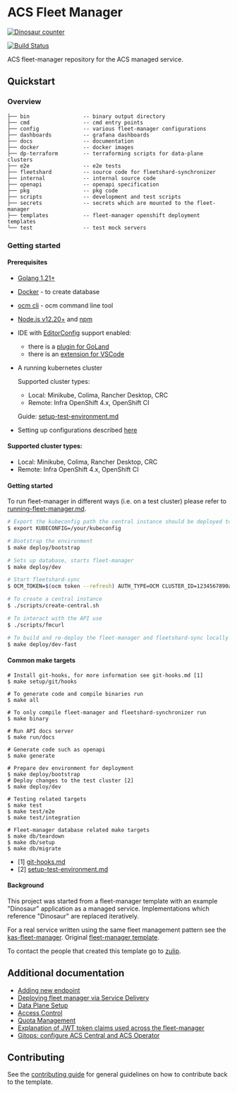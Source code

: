 # ACS Fleet Manager
[![Dinosaur counter](https://dinosaurs.rhacs-dev.com/)](https://sourcegraph.com/search?q=context:global+repo:stackrox/acs-fleet-manager+dinosaur+count:all&patternType=standard)

[![Build Status](https://ci.ext.devshift.net/view/acs-fleet-manager/job/stackrox-acs-fleet-manager-build-and-push-main/badge/icon)](https://ci.ext.devshift.net/view/acs-fleet-manager/job/stackrox-acs-fleet-manager-build-and-push-main/)

ACS fleet-manager repository for the ACS managed service.

## Quickstart

### Overview

```
├── bin                 -- binary output directory  
├── cmd                 -- cmd entry points
├── config              -- various fleet-manager configurations
├── dashboards          -- grafana dashboards
├── docs                -- documentation
├── docker              -- docker images
├── dp-terraform        -- terraforming scripts for data-plane clusters
├── e2e                 -- e2e tests
├── fleetshard          -- source code for fleetshard-synchronizer
├── internal            -- internal source code
├── openapi             -- openapi specification
├── pkg                 -- pkg code
├── scripts             -- development and test scripts
├── secrets             -- secrets which are mounted to the fleet-manager
├── templates           -- fleet-manager openshift deployment templates
└── test                -- test mock servers
```

### Getting started

#### Prerequisites

* [Golang 1.21+](https://golang.org/dl/)
* [Docker](https://docs.docker.com/get-docker/) - to create database
* [ocm cli](https://github.com/openshift-online/ocm-cli/releases) - ocm command line tool
* [Node.js v12.20+](https://nodejs.org/en/download/) and [npm](https://docs.npmjs.com/downloading-and-installing-node-js-and-npm)
* IDE with [EditorConfig](https://editorconfig.org/) support enabled:
  - there is a [plugin for GoLand](https://www.jetbrains.com/help/go/configuring-code-style.html#editorconfig)
  - there is an [extension for VSCode](https://marketplace.visualstudio.com/items?itemName=EditorConfig.EditorConfig)
* A running kubernetes cluster

  Supported cluster types:
    * Local: Minikube, Colima, Rancher Desktop, CRC
    * Remote: Infra OpenShift 4.x, OpenShift CI

  Guide: [setup-test-environment.md](./docs/development/setup-test-environment.md#prepare-the-environment)
* Setting up configurations described [here](./docs/development/populating-configuration.md#interacting-with-the-fleet-manager-api)

#### Supported cluster types:
* Local: Minikube, Colima, Rancher Desktop, CRC
* Remote: Infra OpenShift 4.x, OpenShift CI

#### Getting started

To run fleet-manager in different ways (i.e. on a test cluster) please refer to [running-fleet-manager.md](./docs/development/running-fleet-manager.md).

```bash
# Export the kubeconfig path the central instance should be deployed to
$ export KUBECONFIG=/your/kubeconfig

# Bootstrap the environment
$ make deploy/bootstrap

# Sets up database, starts fleet-manager
$ make deploy/dev

# Start fleetshard-sync
$ OCM_TOKEN=$(ocm token --refresh) AUTH_TYPE=OCM CLUSTER_ID=1234567890abcdef1234567890abcdef ./fleetshard-sync

# To create a central instance
$ ./scripts/create-central.sh

# To interact with the API use
$ ./scripts/fmcurl

# To build and re-deploy the fleet-manager and fleetshard-sync locally run:
$ make deploy/dev-fast
```

#### Common make targets

```shell
# Install git-hooks, for more information see git-hooks.md [1]
$ make setup/git/hooks

# To generate code and compile binaries run
$ make all

# To only compile fleet-manager and fleetshard-synchronizer run
$ make binary

# Run API docs server
$ make run/docs

# Generate code such as openapi
$ make generate

# Prepare dev environment for deployment
$ make deploy/bootstrap
# Deploy changes to the test cluster [2]
$ make deploy/dev

# Testing related targets
$ make test
$ make test/e2e
$ make test/integration

# Fleet-manager database related make targets
$ make db/teardown
$ make db/setup
$ make db/migrate
```

* [1] [git-hooks.md](./docs/development/git-hooks.md)
* [2] [setup-test-environment.md](./docs/development/setup-test-environment.md)

#### Background

This project was started from a fleet-manager template with an example "Dinosaur" application as a managed service.
Implementations which reference "Dinosaur" are replaced iteratively.

For a real service written using the same fleet management pattern see the
[kas-fleet-manager](https://github.com/bf2fc6cc711aee1a0c2a/kas-fleet-manager).
Original [fleet-manager template](https://github.com/bf2fc6cc711aee1a0c2a/ffm-fleet-manager-go-template).

To contact the people that created this template go to [zulip](https://bf2.zulipchat.com/).

## Additional documentation

- [Adding new endpoint](docs/development/adding-a-new-endpoint.md)
- [Deploying fleet manager via Service Delivery](docs/legacy/onboarding-with-service-delivery.md)
- [Data Plane Setup](docs/legacy/data-plane-osd-cluster-options.md)
- [Access Control](docs/legacy/access-control.md)
- [Quota Management](docs/quota/quota.md)
- [Explanation of JWT token claims used across the fleet-manager](docs/auth/jwt-claims.md)
- [Gitops: configure ACS Central and ACS Operator](docs/development/gitops-configure-central-and-operator.md)

## Contributing

See the [contributing guide](CONTRIBUTING.md) for general guidelines on how to
contribute back to the template.
